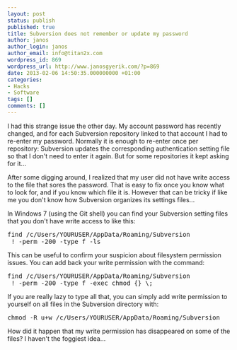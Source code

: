 ```yaml
---
layout: post
status: publish
published: true
title: Subversion does not remember or update my password
author: janos
author_login: janos
author_email: info@titan2x.com
wordpress_id: 869
wordpress_url: http://www.janosgyerik.com/?p=869
date: 2013-02-06 14:50:35.000000000 +01:00
categories:
- Hacks
- Software
tags: []
comments: []
---
```

I had this strange issue the other day. My account password has recently changed, and for each Subversion repository linked to that account I had to re-enter my password. Normally it is enough to re-enter once per repository: Subversion updates the corresponding authentication setting file so that I don't need to enter it again. But for some repositories it kept asking for it...

After some digging around, I realized that my user did not have write access to the file that sores the password. That is easy to fix once you know what to look for, and if you know which file it is. However that can be tricky if like me you don't know how Subversion organizes its settings files...

In Windows 7 (using the Git shell) you can find your Subversion setting files that you don't have write access to like this:
<pre>find /<wbr />c/Users/YOURUSER/<wbr />AppData/<wbr />Roaming/<wbr />Subversion<wbr /> ! -perm -200 -type f -ls</pre>
This can be useful to confirm your suspicion about filesystem permission issues. You can add back your write permission with the command:
<pre>find /<wbr />c/Users/YOURUSER/<wbr />AppData/<wbr />Roaming/<wbr />Subversion<wbr /> ! -perm -200 -type f -exec chmod {} \;</pre>
If you are really lazy to type all that, you can simply add write permission to yourself on all files in the Subversion directory with:
<pre>chmod -R u+w /<wbr />c/Users/YOURUSER/<wbr />AppData/<wbr />Roaming/<wbr />Subversion</pre>
How did it happen that my write permission has disappeared on some of the files? I haven't the foggiest idea...

<wbr />
